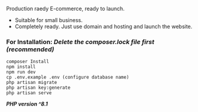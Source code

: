 Production raedy E-commerce, ready to launch.
- Suitable for small business.
- Completely ready. Just use domain and hosting and launch the website.

### For Installation:      ***Delete the composer.lock file first (recommended)***
    composer Install
    npm install
    npm run dev
    cp .env.example .env (configure database name)
    php artisan migrate
    php artisan key:generate
    php artisan serve
    
***PHP version ^8.1***
